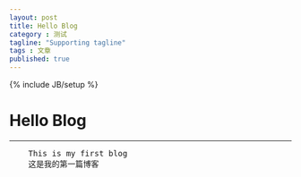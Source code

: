 ```yaml
---
layout: post
title: Hello Blog
category : 测试
tagline: "Supporting tagline"
tags : 文章
published: true
---
```

{% include JB/setup %}
# Hello Blog
---

<pre class="prettyprint linenums">
	This is my first blog
	这是我的第一篇博客    
</pre>

